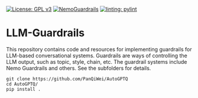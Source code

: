 [![License: GPL v3](https://img.shields.io/badge/License-GPLv3-blue.svg)](https://www.gnu.org/licenses/gpl-3.0)
[![NemoGuardrails](https://img.shields.io/badge/NVIDIA-Nemo%20Guardrails-green)](https://github.com/NVIDIA/NeMo-Guardrails)
[![linting: pylint](https://img.shields.io/badge/linting-pylint-yellowgreen)](https://github.com/pylint-dev/pylint)
# LLM-Guardrails
This repository contains code and resources for implementing guardrails for LLM-based conversational systems. Guardrails are ways of controlling the LLM output, such as topic, style, chain, etc. The guardrail systems include Nemo Guardrails and others. See the subfolders for details.

```shell
git clone https://github.com/PanQiWei/AutoGPTQ
cd AutoGPTQ/
pip install .
```
